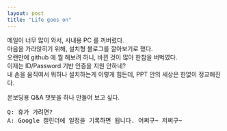 ```yaml
---
layout: post
title: "Life goes on"
---
```


메일이 너무 많이 와서, 사내용 PC 를 꺼버렸다.   
마음을 가라앉히기 위해, 설치형 블로그를 깔아보기로 했다.   
오랜만에 github 에 뭘 해보려 하니, 바뀐 것이 많아 한참을 버벅였다.   
이제는 ID/Password 기반 인증을 지원 안하네?   
내 손을 움직여서 뭐하나 설치하는게 이렇게 힘든데, PPT 안의 세상은 한없이 정교해진다.   
    
온보딩용 Q&A 챗봇을 하나 만들어 보고 싶다.   
   
<pre>
Q: 휴가 가려면?
A: Google 캘린더에 일정을 기록하면 됩니다. 어쩌구~ 저쩌구~
</pre>
